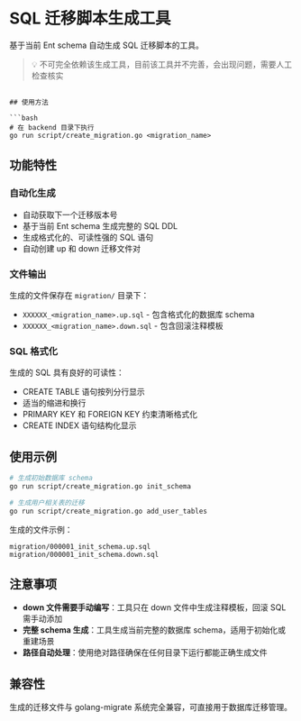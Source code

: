 # SQL 迁移脚本生成工具

基于当前 Ent schema 自动生成 SQL 迁移脚本的工具。

> 💡 不可完全依赖该生成工具，目前该工具并不完善，会出现问题，需要人工检查核实

````

## 使用方法

```bash
# 在 backend 目录下执行
go run script/create_migration.go <migration_name>
````

## 功能特性

### 自动化生成

- 自动获取下一个迁移版本号
- 基于当前 Ent schema 生成完整的 SQL DDL
- 生成格式化的、可读性强的 SQL 语句
- 自动创建 up 和 down 迁移文件对

### 文件输出

生成的文件保存在 `migration/` 目录下：

- `XXXXXX_<migration_name>.up.sql` - 包含格式化的数据库 schema
- `XXXXXX_<migration_name>.down.sql` - 包含回滚注释模板

### SQL 格式化

生成的 SQL 具有良好的可读性：

- CREATE TABLE 语句按列分行显示
- 适当的缩进和换行
- PRIMARY KEY 和 FOREIGN KEY 约束清晰格式化
- CREATE INDEX 语句结构化显示

## 使用示例

```bash
# 生成初始数据库 schema
go run script/create_migration.go init_schema

# 生成用户相关表的迁移
go run script/create_migration.go add_user_tables
```

生成的文件示例：

```
migration/000001_init_schema.up.sql
migration/000001_init_schema.down.sql
```

## 注意事项

- **down 文件需要手动编写**：工具只在 down 文件中生成注释模板，回滚 SQL 需手动添加
- **完整 schema 生成**：工具生成当前完整的数据库 schema，适用于初始化或重建场景
- **路径自动处理**：使用绝对路径确保在任何目录下运行都能正确生成文件

## 兼容性

生成的迁移文件与 golang-migrate 系统完全兼容，可直接用于数据库迁移管理。
